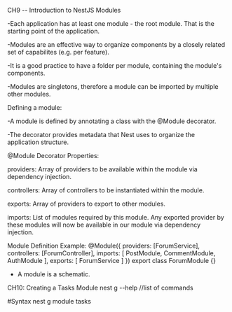 CH9 -- Introduction to NestJS Modules

-Each application has at least one module - the root module. That is the starting point of the application.

-Modules are an effective way to organize components by a closely related set of capabilites (e.g. per feature).

-It is a good practice to have a folder per module, containing the module's components.

-Modules are singletons, therefore a module can be imported by multiple other modules.

Defining a module:

-A module is defined by annotating a class with the @Module decorator.

-The decorator provides metadata that Nest uses to organize the application structure.

@Module Decorator Properties:

providers: Array of providers to be available within the module via dependency injection.

controllers: Array of controllers to be instantiated within the module.

exports: Array of providers to export to other modules.

imports: List of modules required by this module. Any exported provider by these modules will now be available
in our module via dependency injection.

Module Definition Example:
@Module({
providers: [ForumService],
controllers: [ForumController],
imports: [
PostModule,
CommentModule,
AuthModule
],
exports: [
ForumService
]
})
export class ForumModule {}

- A module is a schematic.

CH10: Creating a Tasks Module
nest g --help //list of commands

#Syntax
nest g module tasks
